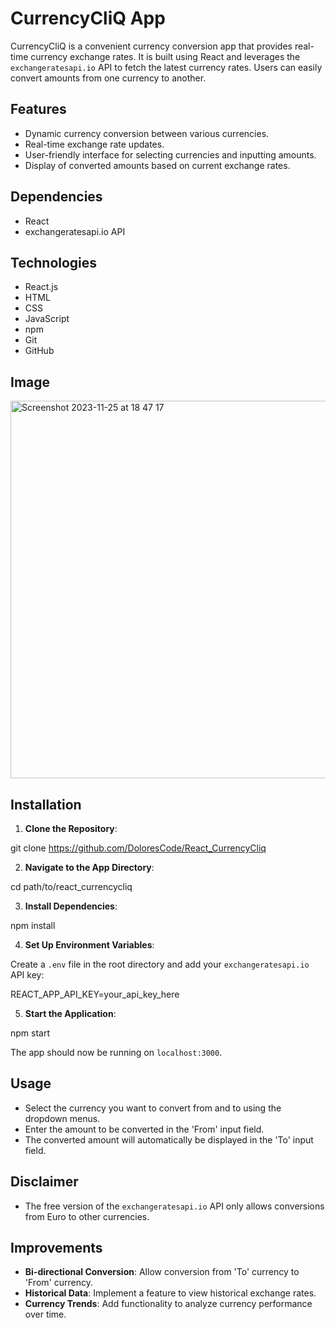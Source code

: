 # CurrencyCliQ App

CurrencyCliQ is a convenient currency conversion app that provides real-time currency exchange rates. It is built using React and leverages the `exchangeratesapi.io` API to fetch the latest currency rates. Users can easily convert amounts from one currency to another.

## Features

- Dynamic currency conversion between various currencies.
- Real-time exchange rate updates.
- User-friendly interface for selecting currencies and inputting amounts.
- Display of converted amounts based on current exchange rates.

## Dependencies

- React
- exchangeratesapi.io API

## Technologies

- React.js
- HTML
- CSS
- JavaScript
- npm
- Git
- GitHub

## Image

<img width="604" alt="Screenshot 2023-11-25 at 18 47 17" src="https://github.com/DoloresCode/React_CurrencyCliq/assets/117631390/f516fa43-1716-40af-bec8-26e6052959dd">

## Installation

1. **Clone the Repository**:

git clone https://github.com/DoloresCode/React_CurrencyCliq

2. **Navigate to the App Directory**:

cd path/to/react_currencycliq

3. **Install Dependencies**:

npm install

4. **Set Up Environment Variables**:

Create a `.env` file in the root directory and add your `exchangeratesapi.io` API key:

REACT_APP_API_KEY=your_api_key_here

5. **Start the Application**:

npm start

The app should now be running on `localhost:3000`.

## Usage

- Select the currency you want to convert from and to using the dropdown menus.
- Enter the amount to be converted in the 'From' input field.
- The converted amount will automatically be displayed in the 'To' input field.

## Disclaimer

- The free version of the `exchangeratesapi.io` API only allows conversions from Euro to other currencies.

## Improvements

- **Bi-directional Conversion**: Allow conversion from 'To' currency to 'From' currency.
- **Historical Data**: Implement a feature to view historical exchange rates.
- **Currency Trends**: Add functionality to analyze currency performance over time.
